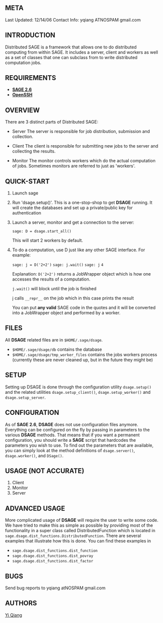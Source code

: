 META
----

Last Updated: 12/14/06
Contact Info: yqiang ATNOSPAM gmail.com

INTRODUCTION
------------

Distributed SAGE is a framework that allows one to do distributed
computing from within SAGE. It includes a server, client and workers as
well as a set of classes that one can subclass from to write distributed
computation jobs.

REQUIREMENTS
------------

* [**SAGE 2.6**](http://www.sagemath.org)
* [**OpenSSH**](http://www.openssh.org)

OVERVIEW
--------

There are 3 distinct parts of Distributed SAGE:

-   Server
    The server is responsible for job distribution, submission and
    collection.

-   Client
    The client is responsible for submitting new jobs to the server
    and collecting the results.

-   Monitor
    The monitor controls workers which do the actual computation of
    jobs. Sometimes monitors are referred to just as 'workers'.

QUICK-START
-----------

1.  Launch sage

2.  Run 'dsage.setup()'. This is a one-stop-shop to get **DSAGE** running.
    It will create the databases and set up a private/public key for
    authentication

3.  Launch a server, monitor and get a connection to the server:

    `sage: D = dsage.start_all()`

    This will start 2 workers by default.

4.  To do a computation, use D just like any other SAGE interface. For
    example:

    `sage: j = D('2+2')`
    `sage: j.wait()`
    `sage: j`
    `4`

    Explanation:
    `D('2+2')` returns a JobWrapper object which is how one accesses the
    results of a computation.

    `j.wait()` will block until the job is finished

    j calls `__repr__` on the job which in this case prints the result

    You can put **any valid** SAGE code in the quotes and it will be
    converted into a JobWrapper object and performed by a worker.

FILES
-----

All **DSAGE** related files are in `$HOME/.sage/dsage`.

* `$HOME/.sage/dsage/db` contains the database
* `$HOME/.sage/dsage/tmp_worker_files` contains the jobs workers process
  (currently these are never cleaned up, but in the future they might be)

SETUP
-----

Setting up DSAGE is done through the configuration utility `dsage.setup()` and
the related utilities `dsage.setup_client()`, `dsage.setup_worker()` and
`dsage.setup_server`.

CONFIGURATION
-------------

As of **SAGE 2.6**, **DSAGE** does not use configuration files anymore.
Everything can be configured on the fly by passing in parameters to the
various **DSAGE** methods. That means that if you want a permanent
configuration, you should write a **SAGE** script that hardcodes the
parameters you wish to use.
To find out the parameters that are available, you can simply look at the
method definitions of `dsage.server()`, `dsage.worker()`, and `DSage()`.

USAGE (NOT ACCURATE)
-----

1.  Client
2.  Monitor
3.  Server

ADVANCED USAGE
--------------

More complicated usage of **DSAGE** will require the user to write some code.
We have tried to make this as simple as possible by providing most of the
functionality in a super class called DistributedFunction which is located in
`sage.dsage.dist_functions.DistributedFunction`.
There are several examples that illustrate how this is done.  You can find
these examples in

- `sage.dsage.dist_functions.dist_function`
- `sage.dsage.dist_functions.dist_povray`
- `sage.dsage.dist_functions.dist_factor`

BUGS
----
Send bug reports to yqiang atNOSPAM gmail.com

AUTHORS
-------
[Yi Qiang](http://www.yiqiang.org)
